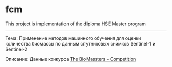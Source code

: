 # fcm
This project is implementation of the diploma HSE Master program

---


Тема: Применение методов машинного обучения для оценки количества биомассы по данным спутниковых снимков Sentinel-1 и Sentinel-2

Описание: Данные конкурса [The BioMassters - Competition](https://www.drivendata.org/competitions/99/biomass-estimation/page/536/)
